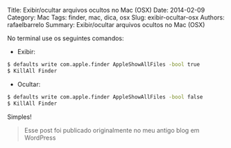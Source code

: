 Title: Exibir/ocultar arquivos ocultos no Mac (OSX)
Date: 2014-02-09
Category: Mac
Tags: finder, mac, dica, osx
Slug: exibir-ocultar-osx
Authors: rafaelbarrelo
Summary: Exibir/ocultar arquivos ocultos no Mac (OSX)

No terminal use os seguintes comandos:

* Exibir:
```sh
$ defaults write com.apple.finder AppleShowAllFiles -bool true
$ KillAll Finder
 ```
* Ocultar:
```sh
$ defaults write com.apple.finder AppleShowAllFiles -bool false
$ KillAll Finder
```
Simples!

> Esse post foi publicado originalmente no meu antigo blog em WordPress
